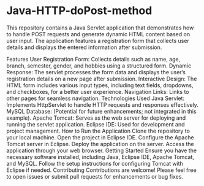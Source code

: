 # Java-HTTP-doPost-method
This repository contains a Java Servlet application that demonstrates how to handle POST requests and generate dynamic HTML content based on user input. The application features a registration form that collects user details and displays the entered information after submission.

Features
User Registration Form: Collects details such as name, age, branch, semester, gender, and hobbies using a structured form.
Dynamic Response: The servlet processes the form data and displays the user’s registration details on a new page after submission.
Interactive Design: The HTML form includes various input types, including text fields, dropdowns, and checkboxes, for a better user experience.
Navigation Links: Links to other pages for seamless navigation.
Technologies Used
Java Servlet: Implements HttpServlet to handle HTTP requests and responses effectively.
MySQL Database: (Potential for future enhancements; not integrated in this example).
Apache Tomcat: Serves as the web server for deploying and running the servlet application.
Eclipse IDE: Used for development and project management.
How to Run the Application
Clone the repository to your local machine.
Open the project in Eclipse IDE.
Configure the Apache Tomcat server in Eclipse.
Deploy the application on the server.
Access the application through your web browser.
Getting Started
Ensure you have the necessary software installed, including Java, Eclipse IDE, Apache Tomcat, and MySQL.
Follow the setup instructions for configuring Tomcat with Eclipse if needed.
Contributing
Contributions are welcome! Please feel free to open issues or submit pull requests for enhancements or bug fixes.
